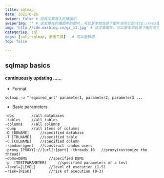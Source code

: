 ```yaml
---
title: sqlmap
date: 2021-6-26
swiper: false # 将改文章放入轮播图中
swiperImg: '' # 该文章在轮播图中的图片，可以是本地目录下图片也可以是http://xxx图片
img: 'http://cdn.mxrblog.cn/gz_11.jpg' # 该文章图片，可以是本地目录下图片也可以是http://xxx图片
categories: sql
tags: [sql, sqlmap, 渗透工具]   # 可以是数组
top: false

---
```


## sqlmap basics

#### continuously  updating ……

- Format

```
sqlmap -u "required_url" parameter1, parameter2, parameter3 ...
```

- Basic parameters

```
-dbs		//all databases
-tables		//all tables
-columns	//all columns
-dump		//all items of columns
-D [DBNAME]		//specified database
-T [TBLNAME]	//specified table
-C [COLNAME]	//specified column
-random-agent	//construct random users
-proxy [PROXY]://[url]:[port] -threads 10	//proxy(customize the thread)
–dbms=DBMS			//specified DBMS
-p	[TESTPARAMETER]		//specified parameters of a test
–level=[LEVEL]		//level of execution (1-5)
–risk=[RISK]		//risk of execution (0-3)
```

